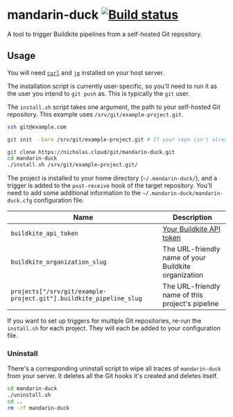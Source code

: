 # mandarin-duck [![Build status](https://badge.buildkite.com/e2e9dc24f63475920927734c9faab681d4606556fa25993eb4.svg)](https://buildkite.com/nchlswhttkr/mandarin-duck)

A tool to trigger Buildkite pipelines from a self-hosted Git repository.

<!-- TODO: Handle tag pushing - how is this represented? -->
<!-- TODO: Move to self-hosted repository, clarify that GitHub is a mirror -->
<!-- TODO: Support [skip ci] - or maybe leave to Buildkite? -->

## Usage

You will need [`curl`](https://curl.se/) and [`jq`](https://stedolan.github.io/jq/) installed on your host server.

The installation script is currently user-specific, so you'll need to run it as the user you intend to `git push` as. This is typically the `git` user.

The `install.sh` script takes one argument, the path to your self-hosted Git repository. This example uses `/srv/git/example-project.git`.

```sh
ssh git@example.com

git init --bare /srv/git/example-project.git # If your repo isn't already set up

git clone https://nicholas.cloud/git/mandarin-duck.git
cd mandarin-duck
./install.sh /srv/git/example-project.git/
```

The project is installed to your home directory (`~/.mandarin-duck/`), and a trigger is added to the `post-receive` hook of the target repository. You'll need to add some additional information to the `~/.mandarin-duck/mandarin-duck.cfg` configuration file.

| Name                                                               | Description                                                                     |
| ------------------------------------------------------------------ | ------------------------------------------------------------------------------- |
| `buildkite_api_token`                                              | [Your Buildkite API token](https://buildkite.com/docs/apis/managing-api-tokens) |
| `buildkite_organization_slug`                                      | The URL-friendly name of your Buildkite organization                            |
| `projects["/srv/git/example-project.git"].buildkite_pipeline_slug` | The URL-friendly name of this project's pipeline                                |

If you want to set up triggers for multiple Git repositories, re-run the `install.sh` for each project. They will each be added to your configuration file.

<!-- TODO: How to upgrade -->

### Uninstall

There's a corresponding uninstall script to wipe all traces of `mandarin-duck` from your server. It deletes all the Git hooks it's created and deletes itself.

```sh
cd mandarin-duck
./uninstall.sh
cd ..
rm -rf mandarin-duck
```
